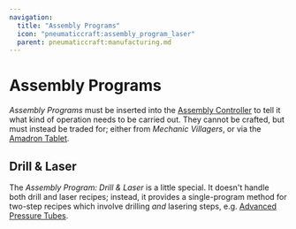```yaml
---
navigation:
  title: "Assembly Programs"
  icon: "pneumaticcraft:assembly_program_laser"
  parent: pneumaticcraft:manufacturing.md
---
```


# Assembly Programs

*Assembly Programs* must be inserted into the [Assembly Controller](./assembly_system.md) to tell it what kind of operation needs to be carried out. They cannot be crafted, but must instead be traded for; either from *Mechanic Villagers*, or via the [Amadron Tablet](../tools/amadron_tablet.md).

## Drill & Laser

<ItemImage id="pneumaticcraft:assembly_program_drill_laser" />

The *Assembly Program: Drill & Laser* is a little special. It doesn't handle both drill and laser recipes; instead, it provides a single-program method for two-step recipes which involve drilling *and* lasering steps, e.g. [Advanced Pressure Tubes](../tubes/pressure_tubes.md#advanced).

